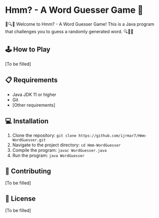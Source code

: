 # Hmm? - A Word Guesser Game :thinking:

📝🔍🤔 Welcome to Hmm? - A Word Guesser Game! This is a Java program that challenges you to guess a randomly generated word. 🔍📝🤔

## 🕹️ How to Play

[To be filled]

## 📋 Requirements

* Java JDK 11 or higher
* Git
* [Other requirements]

## 💻 Installation

1. Clone the repository: `git clone https://github.com/ijrmar7/Hmm-WordGuesser.git`
2. Navigate to the project directory: `cd Hmm-WordGuesser`
3. Compile the program: `javac WordGuesser.java`
4. Run the program: `java WordGuesser`

## 🤝 Contributing

[To be filled]

## 📄 License

[To be filled]
